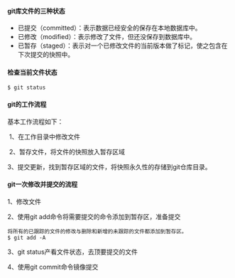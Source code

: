 #### git库文件的三种状态

- 已提交（committed）：表示数据已经安全的保存在本地数据库中。  
- 已修改（modified）：表示修改了文件，但还没保存到数据库中。
- 已暂存（staged）：表示对一个已修改文件的当前版本做了标记，使之包含在下次提交的快照中。

#### 检查当前文件状态

```
$ git status
```



#### git的工作流程

基本工作流程如下：

​	1、在工作目录中修改文件

​	2、暂存文件，将文件的快照放入暂存区域

​	3、提交更新，找到暂存区域的文件，将快照永久性的存储到git仓库目录。

#### git一次修改并提交的流程

1、修改文件

2、使用git add命令将需要提交的命令添加到暂存区，准备提交

```
将所有的已跟踪的文件的修改与删除和新增的未跟踪的文件都添加到暂存区。
$ git add -A
```

3、git status产看文件状态，去顶要提交的文件

4、使用git commit命令镜像提交

